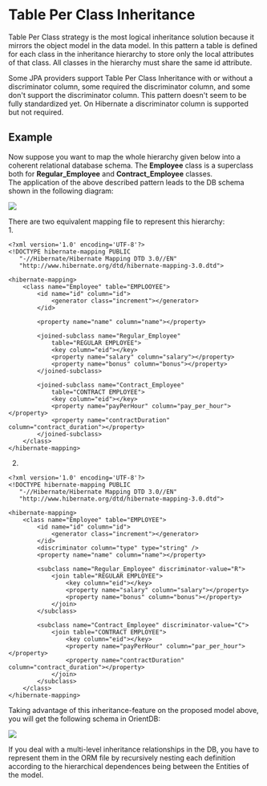 # Table Per Class Inheritance
Table Per Class strategy is the most logical inheritance solution because it mirrors the object model in the data model. In this pattern a table is defined for each class in the inheritance hierarchy to store only the local attributes of that class. 
All classes in the hierarchy must share the same id attribute.  

Some JPA providers support Table Per Class Inheritance with or without a discriminator column, some required the discriminator column, and some don't support the discriminator column. This pattern doesn't seem to be fully standardized yet. On Hibernate a discriminator column is supported but not required.
     
## Example

Now suppose you want to map the whole hierarchy given below into a coherent relational database schema. The **Employee** class is a superclass both for **Regular_Employee** and **Contract_Employee** classes.    
The application of the above described pattern leads to the DB schema shown in the following diagram:  

![](https://github.com/orientechnologies/orientdb-docs/blob/master/source/images/teleporter-inheritance-table-class.png)       

There are two equivalent mapping file to represent this hierarchy:     
1.
```
<?xml version='1.0' encoding='UTF-8'?>  
<!DOCTYPE hibernate-mapping PUBLIC 
   "-//Hibernate/Hibernate Mapping DTD 3.0//EN"
   "http://www.hibernate.org/dtd/hibernate-mapping-3.0.dtd">

<hibernate-mapping>
	<class name="Employee" table="EMPLOOYEE">
		<id name="id" column="id">
			<generator class="increment"></generator>
		</id>

		<property name="name" column="name"></property>

		<joined-subclass name="Regular_Employee"
			table="REGULAR EMPLOYEE">
			<key column="eid"></key>
			<property name="salary" column="salary"></property>
			<property name="bonus" column="bonus"></property>
		</joined-subclass>

		<joined-subclass name="Contract_Employee"
			table="CONTRACT EMPLOYEE">
			<key column="eid"></key>
			<property name="payPerHour" column="pay_per_hour"></property>
			<property name="contractDuration" column="contract_duration"></property>
		</joined-subclass>
	</class>
</hibernate-mapping>      
```     
2.
```
<?xml version='1.0' encoding='UTF-8'?>  
<!DOCTYPE hibernate-mapping PUBLIC 
   "-//Hibernate/Hibernate Mapping DTD 3.0//EN"
   "http://www.hibernate.org/dtd/hibernate-mapping-3.0.dtd">

<hibernate-mapping>
	<class name="Employee" table="EMPLOYEE">
		<id name="id" column="id">
			<generator class="increment"></generator>
		</id>
        <discriminator column="type" type="string" />
		<property name="name" column="name"></property>

		<subclass name="Regular_Employee" discriminator-value="R">
			<join table="REGULAR EMPLOYEE">
				<key column="eid"></key>
				<property name="salary" column="salary"></property>
				<property name="bonus" column="bonus"></property>
			</join>
		</subclass>

		<subclass name="Contract_Employee" discriminator-value="C">
			<join table="CONTRACT EMPLOYEE">
				<key column="eid"></key>
				<property name="payPerHour" column="par_per_hour"></property>
				<property name="contractDuration" column="contract_duration"></property>
			</join>
		</subclass>
	</class>
</hibernate-mapping>  
```     

Taking advantage of this inheritance-feature on the proposed model above, you will get the following schema in OrientDB:      

![](https://github.com/orientechnologies/orientdb-docs/blob/master/source/images/teleporter-inheritance-orientdb-schema.png)     

If you deal with a multi-level inheritance relationships in the DB, you have to represent them in the ORM file by recursively nesting each definition according to the hierarchical dependences being between the Entities of the model.
